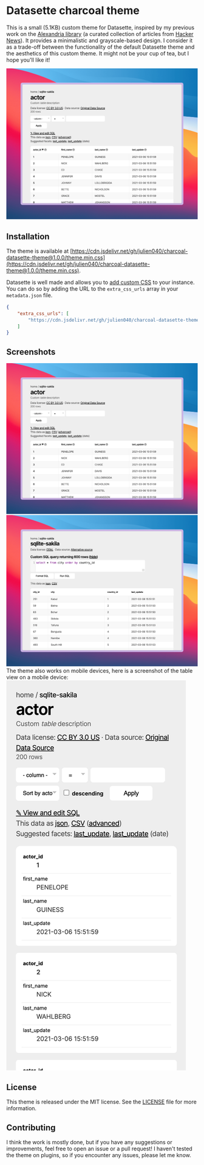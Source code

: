 # Datasette charcoal theme

This is a small (5.1KB) custom theme for Datasette, inspired by my previous work on the [Alexandria library](https://alexandria-library.julienc.me/) (a curated collection of articles from [Hacker News](https://news.ycombinator.com/news)).
It provides a minimalistic and grayscale-based design. I consider it as a trade-off between the functionality of the default Datasette theme and the aesthetics of this custom theme.
It might not be your cup of tea, but I hope you'll like it!

![Table view](./images/table-view.png)

## Installation

The theme is available at [https://cdn.jsdelivr.net/gh/julien040/charcoal-datasette-theme@1.0.0/theme.min.css](https://cdn.jsdelivr.net/gh/julien040/charcoal-datasette-theme@1.0.0/theme.min.css).

Datasette is well made and allows you to [add custom CSS](https://docs.datasette.io/en/stable/custom_templates.html#custom-css-and-javascript) to your instance. You can do so by adding the URL to the `extra_css_urls` array in your `metadata.json` file.

```json
{
    "extra_css_urls": [
        "https://cdn.jsdelivr.net/gh/julien040/charcoal-datasette-theme@1.0.0/theme.min.css"
    ]
}
```

## Screenshots

![Table view](./images/table-view.png)
![SQL query view](./images/sql-query.png)
The theme also works on mobile devices, here is a screenshot of the table view on a mobile device:
![Mobile view](./images/mobile-view.png)

## License

This theme is released under the MIT license. See the [LICENSE](./LICENSE) file for more information.

## Contributing

I think the work is mostly done, but if you have any suggestions or improvements, feel free to open an issue or a pull request! I haven't tested the theme on plugins, so if you encounter any issues, please let me know.

